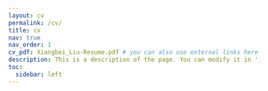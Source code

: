 ```yaml
---
layout: cv
permalink: /cv/
title: cv
nav: true
nav_order: 1
cv_pdf: Xiangbei_Liu-Resume.pdf # you can also use external links here
description: This is a description of the page. You can modify it in '_pages/cv.md'. You can also change or remove the top pdf download button.
toc:
  sidebar: left
---
```

